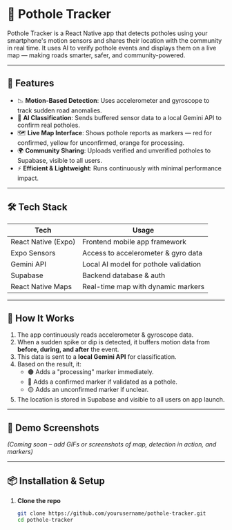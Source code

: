 # 🚧 Pothole Tracker

Pothole Tracker is a React Native app that detects potholes using your smartphone's motion sensors and shares their location with the community in real time. It uses AI to verify pothole events and displays them on a live map — making roads smarter, safer, and community-powered.

---

## 📱 Features

- 📉 **Motion-Based Detection**: Uses accelerometer and gyroscope to track sudden road anomalies.
- 🧠 **AI Classification**: Sends buffered sensor data to a local Gemini API to confirm real potholes.
- 🗺️ **Live Map Interface**: Shows pothole reports as markers — red for confirmed, yellow for unconfirmed, orange for processing.
- 🌍 **Community Sharing**: Uploads verified and unverified potholes to Supabase, visible to all users.
- ⚡ **Efficient & Lightweight**: Runs continuously with minimal performance impact.

---

## 🛠️ Tech Stack

| Tech            | Usage                                |
|------------------|--------------------------------------|
| React Native (Expo) | Frontend mobile app framework     |
| Expo Sensors     | Access to accelerometer & gyro data |
| Gemini API       | Local AI model for pothole validation |
| Supabase         | Backend database & auth             |
| React Native Maps| Real-time map with dynamic markers  |

---

## 🧠 How It Works

1. The app continuously reads accelerometer & gyroscope data.
2. When a sudden spike or dip is detected, it buffers motion data from **before, during, and after** the event.
3. This data is sent to a **local Gemini API** for classification.
4. Based on the result, it:
   - 🟠 Adds a "processing" marker immediately.
   - 🔴 Adds a confirmed marker if validated as a pothole.
   - 🟡 Adds an unconfirmed marker if unclear.
5. The location is stored in Supabase and visible to all users on app launch.

---

## 🧪 Demo Screenshots

*(Coming soon – add GIFs or screenshots of map, detection in action, and markers)*

---

## 📦 Installation & Setup

1. **Clone the repo**
   ```bash
   git clone https://github.com/yourusername/pothole-tracker.git
   cd pothole-tracker

